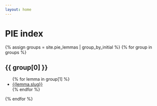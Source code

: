 ```yaml
---
layout: home
---
```


<h1>PIE index</h1>

{% assign groups = site.pie_lemmas | group_by_initial %}
{% for group in groups %}
  <h2>{{ group[0] }}</h2>
  <ul>
  {% for lemma in group[1] %}
    <li><a href="{{lemma.url}}">{{lemma.slug}}</a></li>
  {% endfor %}
  </ul>
{% endfor %}
